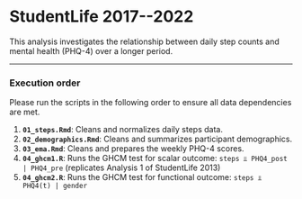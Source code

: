 # StudentLife 2017--2022

This analysis investigates the relationship between daily step counts and mental health (PHQ-4) over a longer period.

---
### **Execution order**
Please run the scripts in the following order to ensure all data dependencies are met.

1.  **`01_steps.Rmd`**: Cleans and normalizes daily steps data. 
2.  **`02_demographics.Rmd`**: Cleans and summarizes participant demographics.
3.  **`03_ema.Rmd`**: Cleans and prepares the weekly PHQ-4 scores.
4.  **`04_ghcm1.R`**: Runs the GHCM test for scalar outcome: `steps ⫫ PHQ4_post | PHQ4_pre` (replicates Analysis 1 of StudentLife 2013)
5.  **`04_ghcm2.R`**: Runs the GHCM test for functional outcome: `steps ⫫ PHQ4(t) | gender`

